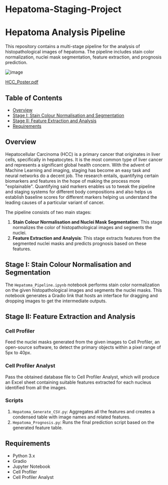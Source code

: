 # Hepatoma-Staging-Project

# Hepatoma Analysis Pipeline

This repository contains a multi-stage pipeline for the analysis of histopathological images of hepatoma. The pipeline includes stain color normalization, nuclei mask segmentation, feature extraction, and prognosis prediction.

![image](https://github.com/Haricharan0311/Hepatoma-Staging-Project/assets/49089160/6c2a176d-49e5-4100-ae73-f70bd834ccd2)

[HCC_Poster.pdf](https://github.com/user-attachments/files/16040129/HCC_G1_16_Poster_cropped.pdf)

## Table of Contents

- [Overview](#overview)
- [Stage I: Stain Colour Normalisation and Segmentation](#stage-i-stain-colour-normalisation-and-segmentation)
- [Stage II: Feature Extraction and Analysis](#stage-ii-feature-extraction-and-analysis)
- [Requirements](#requirements)


## Overview

Hepatocellular Carcinoma (HCC) is a primary cancer that originates in liver cells, specifically in hepatocytes. It is the most common type of liver cancer and represents a significant global health concern. With the advent of Machine Learning and imaging, staging has become an easy task and neural networks do a decent job. The research entails, quantifying certain biomarkers and features in the hope of making the process more "explainable". Quantifying said markers enables us to tweak the pipeline and staging systems for different body compositions and also helps us establish baseline scores for different markers helping us understand the leading causes of a particular variant of cancer.

The pipeline consists of two main stages:
1. **Stain Colour Normalisation and Nuclei Mask Segmentation**: This stage normalizes the color of histopathological images and segments the nuclei.
2. **Feature Extraction and Analysis**: This stage extracts features from the segmented nuclei masks and predicts prognosis based on these features.

## Stage I: Stain Colour Normalisation and Segmentation

The `Hepatoma_Pipeline.ipynb` notebook performs stain color normalization on the given histopathological images and segments the nuclei masks. This notebook generates a Gradio link that hosts an interface for dragging and dropping images to get the intermediate outputs.

## Stage II: Feature Extraction and Analysis

### Cell Profiler

Feed the nuclei masks generated from the given images to Cell Profiler, an open-source software, to detect the primary objects within a pixel range of 5px to 40px. 

### Cell Profiler Analyst

Pass the obtained database file to Cell Profiler Analyst, which will produce an Excel sheet containing suitable features extracted for each nucleus identified from all the images.

### Scripts

1. `Hepatoma_Generate_CSV.py`: Aggregates all the features and creates a condensed table with image names and related features.
2. `Hepatoma_Prognosis.py`: Runs the final prediction script based on the generated feature table.

## Requirements

- Python 3.x
- Gradio
- Jupyter Notebook
- Cell Profiler
- Cell Profiler Analyst



